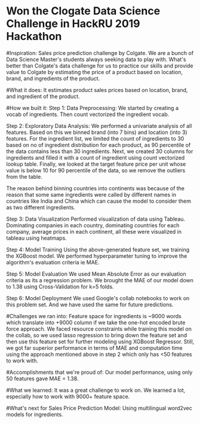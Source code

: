 # Won the Clogate Data Science Challenge in HackRU 2019 Hackathon

#Inspiration:
Sales price prediction challenge by Colgate. We are a bunch of Data Science Master's students always seeking data to play with. What's better than Colgate's data challenge for us to practice our skills and provide value to Colgate by estimating the price of a product based on location, brand, and ingredients of the product.

#What it does:
It estimates product sales prices based on location, brand, and ingredient of the product.

#How we built it:
Step 1: Data Preprocessing: We started by creating a vocab of ingredients. Then count vectorized the ingredient vocab.

Step 2: Exploratory Data Analysis: We performed a univariate analysis of all features. Based on this we binned brand (into 7 bins) and location (into 3) features. For the ingredient list, we limited the count of ingredients to 30 based on no of ingredient distribution for each product, as 90 percentile of the data contains less than 30 ingredients. Next, we created 30 columns for ingredients and filled it with a count of ingredient using count vectorized lookup table. Finally, we looked at the target feature price per unit whose value is below 10 for 90 percentile of the data, so we remove the outliers from the table.

The reason behind binning countries into continents was because of the reason that some same ingredients were called by different names in countries like India and China which can cause the model to consider them as two different ingredients.

Step 3: Data Visualization Performed visualization of data using Tableau. Dominating companies in each country, dominating countries for each company, average prices in each continent, all these were visualized in tableau using heatmaps.

Step 4: Model Training Using the above-generated feature set, we training the XGBoost model. We performed hyperparameter tuning to improve the algorithm's evaluation criteria ie MAE.

Step 5: Model Evaluation We used Mean Absolute Error as our evaluation criteria as its a regression problem. We brought the MAE of our model down to 1.38 using Cross-Validation for k=5 folds.

Step 6: Model Deployment We used Google's collab notebooks to work on this problem set. And we have used the same for future predictions.

#Challenges we ran into:
Feature space for ingredients is ~9000 words which translate into +9000 column if we take the one-hot encoded brute force approach. We faced resource constraints while training this model on the collab, so we used lasso regression to bring down the feature set and then use this feature set for further modeling using XGBoost Regressor. Still, we got far superior performance in terms of MAE and computation time using the approach mentioned above in step 2 which only has <50 features to work with.

#Accomplishments that we're proud of:
Our model performance, using only 50 features gave MAE = 1.38.

#What we learned:
It was a great challenge to work on. We learned a lot, especially how to work with 9000+ feature space.

#What's next for Sales Price Prediction Model:
Using multilingual word2vec models for ingredients.

